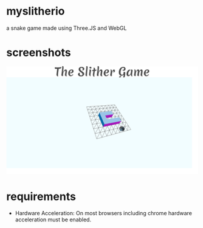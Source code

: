 # myslitherio
a snake game made using Three.JS and WebGL

# screenshots
![](images/screenshot.png)

# requirements
+ Hardware Acceleration: On most browsers including chrome hardware acceleration must be enabled.
